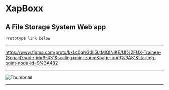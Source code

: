 # XapBoxx

## A File Storage System Web app

```
Prototype link below
```

***

https://www.figma.com/proto/kxLc0ghGdIl5LtMlQINlKE/UI%2FUX-Trainee-(Sonali)?node-id=9-431&scaling=min-zoom&page-id=9%3A81&starting-point-node-id=9%3A482

***

![Thumbnail](https://user-images.githubusercontent.com/102951511/232234811-120562cb-ad57-4038-987d-09b26a8ec6d0.png)

***
